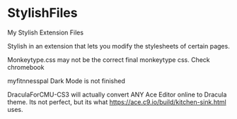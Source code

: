# StylishFiles
My Stylish Extension Files

Stylish in an extension that lets you modify the stylesheets of certain pages.

Monkeytype.css may not be the correct final monkeytype css. Check chromebook

myfitnnesspal Dark Mode is not finished

DraculaForCMU-CS3 will actually convert ANY Ace Editor online to Dracula theme. Its not perfect, but its what https://ace.c9.io/build/kitchen-sink.html uses.
